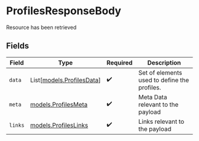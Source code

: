 # ProfilesResponseBody

Resource has been retrieved


## Fields

| Field                                                  | Type                                                   | Required                                               | Description                                            |
| ------------------------------------------------------ | ------------------------------------------------------ | ------------------------------------------------------ | ------------------------------------------------------ |
| `data`                                                 | List[[models.ProfilesData](../models/profilesdata.md)] | :heavy_check_mark:                                     | Set of elements used to define the profiles.           |
| `meta`                                                 | [models.ProfilesMeta](../models/profilesmeta.md)       | :heavy_check_mark:                                     | Meta Data relevant to the payload                      |
| `links`                                                | [models.ProfilesLinks](../models/profileslinks.md)     | :heavy_check_mark:                                     | Links relevant to the payload                          |